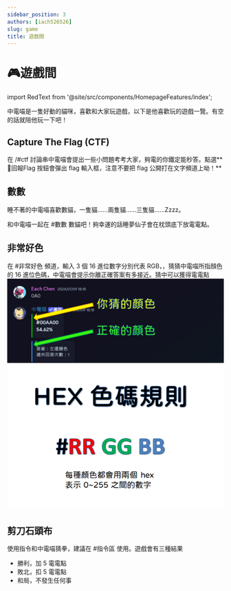 ```yaml
---
sidebar_position: 3
authors: [iach526526]
slug: game
title: 遊戲間
---
```


# 🎮遊戲間

import RedText from '@site/src/components/HomepageFeatures/index';

中電喵是一隻好動的貓咪，喜歡和大家玩遊戲，以下是他喜歡玩的遊戲一覽。有空的話就陪他玩一下吧！

## Capture The **Flag** (CTF)

在 /#ctf 討論串中電喵會提出一些小問題考考大家，夠電的你鐵定能秒答。點選**🚩回報Flag 按鈕會彈出 flag 輸入框，注意<RedText>不要把 flag 公開打在文字頻道上</RedText>呦！**

## 數數

睡不著的中電喵喜歡數貓，一隻貓……兩隻貓……三隻貓……Zzzz。

和中電喵一起在 #數數 數貓吧！夠幸運的話睡夢仙子會在枕頭底下放電電點。

## 非常好色

在 #非常好色 頻道，輸入 3 個 16 進位數字分別代表 RGB，，猜猜中電喵所指顏色的 16 進位色碼，中電喵會提示你離正確答案有多接近。猜中可以獲得電電點
![](../../static/img/guess-color.png)
![](../../static/img/hex-color-rule.png)

## 剪刀石頭布

使用指令和中電喵猜拳，建議在 #指令區 使用。遊戲會有三種結果

- 勝利，加 5 電電點
- 敗北，扣 5 電電點
- 和局，不發生任何事
